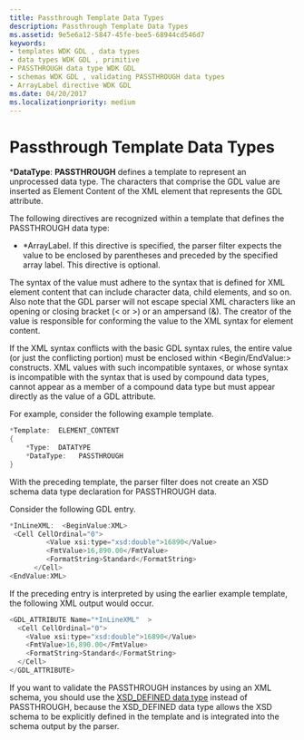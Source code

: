 ```yaml
---
title: Passthrough Template Data Types
description: Passthrough Template Data Types
ms.assetid: 9e5e6a12-5847-45fe-bee5-68944cd546d7
keywords:
- templates WDK GDL , data types
- data types WDK GDL , primitive
- PASSTHROUGH data type WDK GDL
- schemas WDK GDL , validating PASSTHROUGH data types
- ArrayLabel directive WDK GDL
ms.date: 04/20/2017
ms.localizationpriority: medium
---
```


# Passthrough Template Data Types


\***DataType**: **PASSTHROUGH** defines a template to represent an unprocessed data type. The characters that comprise the GDL value are inserted as Element Content of the XML element that represents the GDL attribute.

The following directives are recognized within a template that defines the PASSTHROUGH data type:

-   \*ArrayLabel. If this directive is specified, the parser filter expects the value to be enclosed by parentheses and preceded by the specified array label. This directive is optional.

The syntax of the value must adhere to the syntax that is defined for XML element content that can include character data, child elements, and so on. Also note that the GDL parser will not escape special XML characters like an opening or closing bracket (&lt; or &gt;) or an ampersand (&). The creator of the value is responsible for conforming the value to the XML syntax for element content.

If the XML syntax conflicts with the basic GDL syntax rules, the entire value (or just the conflicting portion) must be enclosed within &lt;Begin/EndValue:&gt; constructs. XML values with such incompatible syntaxes, or whose syntax is incompatible with the syntax that is used by compound data types, cannot appear as a member of a compound data type but must appear directly as the value of a GDL attribute.

For example, consider the following example template.

```cpp
*Template:  ELEMENT_CONTENT
{
    *Type:  DATATYPE
    *DataType:   PASSTHROUGH
}
```

With the preceding template, the parser filter does not create an XSD schema data type declaration for PASSTHROUGH data.

Consider the following GDL entry.

```cpp
*InLineXML:  <BeginValue:XML>
 <Cell CellOrdinal="0">
         <Value xsi:type="xsd:double">16890</Value>
         <FmtValue>16,890.00</FmtValue>
         <FormatString>Standard</FormatString>
      </Cell>
<EndValue:XML>
```

If the preceding entry is interpreted by using the earlier example template, the following XML output would occur.

```cpp
<GDL_ATTRIBUTE Name="*InLineXML"  >
  <Cell CellOrdinal="0">
    <Value xsi:type="xsd:double">16890</Value>
    <FmtValue>16,890.00</FmtValue>
    <FormatString>Standard</FormatString>
  </Cell>
</GDL_ATTRIBUTE>
```

If you want to validate the PASSTHROUGH instances by using an XML schema, you should use the [XSD\_DEFINED data type](xsd-template-data-types.md) instead of PASSTHROUGH, because the XSD\_DEFINED data type allows the XSD schema to be explicitly defined in the template and is integrated into the schema output by the parser.

 

 




